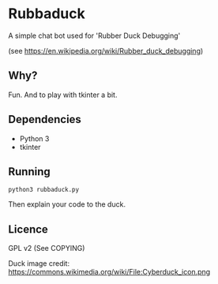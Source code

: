 # Rubbaduck

A simple chat bot used for 'Rubber Duck Debugging'

(see https://en.wikipedia.org/wiki/Rubber_duck_debugging)

## Why?

Fun. And to play with tkinter a bit.

## Dependencies

- Python 3
- tkinter

## Running

`python3 rubbaduck.py`

Then explain your code to the duck.

## Licence
GPL v2 (See COPYING)

Duck image credit: https://commons.wikimedia.org/wiki/File:Cyberduck_icon.png
